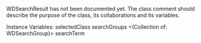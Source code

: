 WDSearchResult has not been documented yet. The class comment should describe the purpose of the class, its collaborations and its variables.

Instance Variables:
	selectedClass		<Behavior>
	searchGroups		<(Collection of: WDSearchGroup)>
	searchTerm			<String>